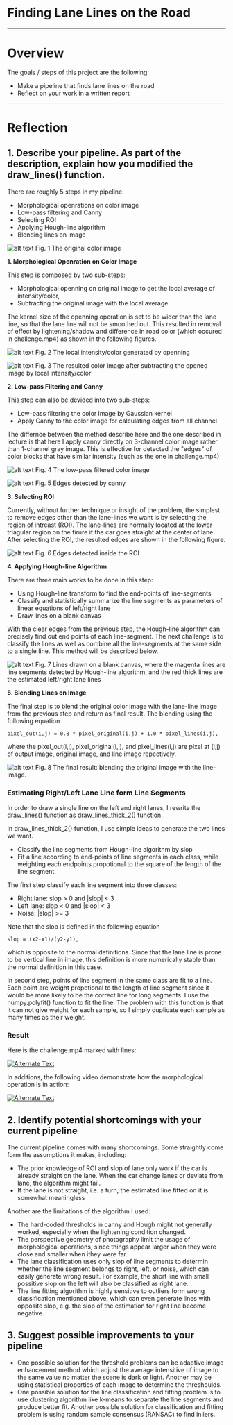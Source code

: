 # **Finding Lane Lines on the Road** 


---

# Overview

The goals / steps of this project are the following:
* Make a pipeline that finds lane lines on the road
* Reflect on your work in a written report


[//]: # (Image References)

[image_0]: ./examples/grayscale.jpg "Grayscale"
[image_1]: ./test_images_output/steps/solidYellowCurve_img_ori.jpg "img_ori"
[image_2]: ./test_images_output/steps/solidYellowCurve_img_open.jpg "img_open"
[image_3]: ./test_images_output/steps/solidYellowCurve_img_mor.jpg "img_mor"
[image_4]: ./test_images_output/steps/solidYellowCurve_img_mor_blur.jpg "img_mor_blur"
[image_5]: ./test_images_output/steps/solidYellowCurve_bi_edge.jpg "bi_edge"
[image_6]: ./test_images_output/steps/solidYellowCurve_bi_edge_roi.jpg "bi_edge_roi"
[image_7]: ./test_images_output/steps/solidYellowCurve_color_line_drawn.jpg "color_line_drawn"
[image_8]: ./test_images_output/steps/solidYellowCurve_img_proc.jpg "img_proc"



---

# Reflection

## 1. Describe your pipeline. As part of the description, explain how you modified the draw_lines() function.

There are roughly 5 steps in my pipeline:
- Morphological openrations on color image
- Low-pass filtering and Canny
- Selecting ROI
- Applying Hough-line algorithm 
- Blending lines on image

![alt text][image_1]
Fig. 1 The original color image

**1. Morphological Openration on Color Image**

This step is composed by two sub-steps:
- Morphological openning on original image to get the local average of intensity/color, 
- Subtracting the original image with the local average

The kernel size of the openning operation is set to be wider than the lane line, so that the lane line will not be smoothed out. This resulted in removal of effect by lightening/shadow and difference in road color (which occured in challenge.mp4) as shown in the following figures.

![alt text][image_2]
Fig. 2 The local intensity/color generated by openning

![alt text][image_3]
Fig. 3 The resulted color image after subtracting the opened image by local intensity/color

**2. Low-pass Filtering and Canny**

This step can also be devided into two sub-steps:
- Low-pass filtering the color image by Gaussian kernel
- Apply Canny to the color image for calculating edges from all channel

The differnce between the method describe here and the one described in lecture is that here I apply canny directly on 3-channel color image rather than 1-channel gray image. This is effective for detected the "edges" of color blocks that have similar intensity (such as the one in challenge.mp4)

![alt text][image_4]
Fig. 4 The low-pass filtered color image

![alt text][image_5]
Fig. 5 Edges detected by canny

**3. Selecting ROI**

Currently, without further technique or insight of the problem, the simplest to remove edges other than the lane-lines we want is by selecting the region of intreast (ROI). The lane-lines are normally located at the lower triagular region on the firure if the car goes straight at the center of lane. After selecting the ROI, the resulted edges are shown in the following figure.

![alt text][image_6]
Fig. 6 Edges detected inside the ROI

**4. Applying Hough-line Algorithm**

There are three main works to be done in this step:
- Using Hough-line transform to find the end-points of line-segments
- Classify and statistically summarize the line segments as parameters of linear equations of left/right lane
- Draw lines on a blank canvas 

With the clear edges from the previous step, the Hough-line algorithm can precisely find out end points of each line-segment. The next challenge is to classify the lines as well as combine all the line-segments at the same side to a single line. This method will be described below.

![alt text][image_7]
Fig. 7 Lines drawn on a blank canvas, where the magenta lines are line segments detected by Hough-line algorithm, and the red thick lines are the estimated left/right lane lines

**5. Blending Lines on Image**

The final step is to blend the original color image with the lane-line image from the previous step and return as final result. The blending using the following equation

```
pixel_out(i,j) = 0.8 * pixel_original(i,j) + 1.0 * pixel_lines(i,j), 
```

where the pixel_out(i,j), pixel_original(i,j), and pixel_lines(i,j) are pixel at (i,j) of output image, original image, and line image repectively.

![alt text][image_8]
Fig. 8 The final result: blending the original image with the line-image. 





### **Estimating Right/Left Lane Line form Line Segments**

In order to draw a single line on the left and right lanes, I rewrite the draw_lines() function as draw_lines_thick_2() function. 

In draw_lines_thick_2() function, I use simple ideas to generate the two lines we want.

- Classify the line segments from Hough-line algorithm by slop
- Fit a line according to end-points of line segments in each class, while weighting each endpoints propotional to the square of the length of the line segment.

The first step classify each line segment into three classes:
- Right lane: slop > 0 and |slop| < 3
- Left lane: slop < 0 and |slop| < 3
- Noise: |slop| >= 3

Note that the slop is defined in the following equation

```
slop = (x2-x1)/(y2-y1),
```

which is opposite to the normal definitions. Since that the lane line is prone to be vertical line in image, this definition is more numerically stable than the normal definition in this case.

In second step, points of line segment in the same class are fit to a line. Each point are weight propotional to the length of line segment since it would be more likely to be the correct line for long segments. I use the numpy.polyfit() function to fit the line. The problem with this function is that it can not give weight for each sample, so I simply duplicate each sample as many times as their weight.

### Result

Here is the challenge.mp4 marked with lines:

[![Alternate Text](./test_videos_output/challenge_ori_lane.png)](./test_videos_output/challenge.mp4)

In additions, the following video demonstrate how the morphological operation is in action:

[![Alternate Text](./test_videos_output/img_mor/challenge_mor_lane.png)](./test_videos_output/img_mor/challenge.mp4)

## 2. Identify potential shortcomings with your current pipeline


The current pipeline comes with many shortcomings. Some straightly come form the assumptions it makes, including:

- The prior knowledge of ROI and slop of lane only work if the car is already straight on the lane. When the car change lanes or deviate from lane, the algorithm might fail.
- If the lane is not straight, i.e. a turn, the estimated line fitted on it is somewhat meaningless

Another are the limitations of the algorithm I used:

- The hard-coded thresholds in canny and Hough might not generally worked, especially when the lightening condition changed.
- The perspective geometry of photography limit the usage of morphological operations, since things appear larger when they were close and smaller when ithey were far.
- The lane classification uses only slop of line segments to determin whether the line segment belongs to right, left, or noise, which can easily generate wrong result. For example, the short line with small possitive slop on the left will also be classified as right lane.
- The line fitting algorithm is highly sensitive to outliers form wrong classification mentioned above, which can even generate lines with opposite slop, e.g. the slop of the estimation for right line become negative. 

## 3. Suggest possible improvements to your pipeline

- One possible solution for the threshold problems can be adaptive image enhancement method which adjust the average intensitive of image to the same value no matter the scene is dark or light. Another may be using statistical properties of each image to determine the threshoulds.
- One possible solution for the line classification and fitting problem is to use clustering algorithm like k-means to separate the line segments and produce better fit. Another possible solution for classification and fitting problem is using random sample consensus (RANSAC) to find inliers.

